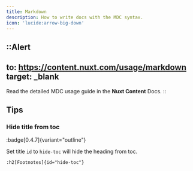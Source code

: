 ```yaml
---
title: Markdown
description: How to write docs with the MDC syntax.
icon: 'lucide:arrow-big-down'
---
```


::Alert
---
to: https://content.nuxt.com/usage/markdown
target: _blank
---
Read the detailed MDC usage guide in the **Nuxt Content** Docs.
::

## Tips

### Hide title from toc
:badge[0.4.7]{variant="outline"}

Set title `id` to `hide-toc` will hide the heading from toc.

```mdc
:h2[Footnotes]{id="hide-toc"}
```
